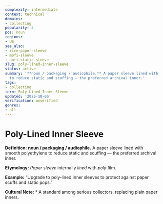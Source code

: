 ```yaml
---
complexity: intermediate
context: technical
domains:
- collecting
popularity: 5
pos: noun
regions:
- US
see_also:
- rice-paper-sleeve
- mofi-sleeve
- anti-static-sleeve
slug: poly-lined-inner-sleeve
status: active
summary: '**noun / packaging / audiophile.** A paper sleeve lined with smooth polyethylene
  to reduce static and scuffing — the preferred archival inner.'
tags:
- collecting
term: Poly-Lined Inner Sleeve
updated: '2025-10-06'
verification: unverified
genres:
- all
---
```


# Poly-Lined Inner Sleeve

**Definition:** **noun / packaging / audiophile.** A paper sleeve lined with smooth polyethylene to reduce static and scuffing — the preferred archival inner.

**Etymology:** *Paper sleeve* internally *lined* with *poly* film.

**Example:** “Upgrade to poly-lined inner sleeves to protect against paper scuffs and static pops.”

**Cultural Note:** * A standard among serious collectors, replacing plain paper inners.

